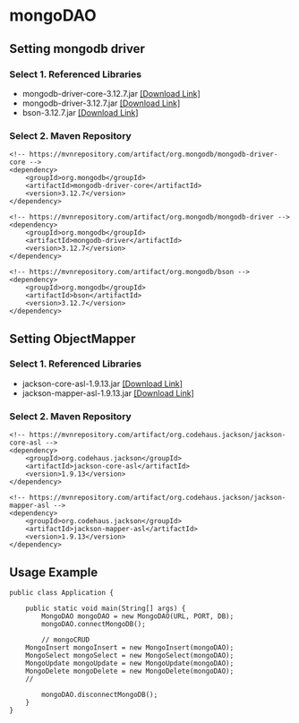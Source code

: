 # mongoDAO

## Setting mongodb driver
### Select 1. Referenced Libraries
- mongodb-driver-core-3.12.7.jar [[Download Link]](https://mvnrepository.com/artifact/org.mongodb/mongodb-driver-core/3.12.7)
- mongodb-driver-3.12.7.jar [[Download Link]](https://mvnrepository.com/artifact/org.mongodb/mongodb-driver/3.12.7)
- bson-3.12.7.jar [[Download Link]](https://mvnrepository.com/artifact/org.mongodb/bson/3.12.7)

### Select 2. Maven Repository
```
<!-- https://mvnrepository.com/artifact/org.mongodb/mongodb-driver-core -->
<dependency>
    <groupId>org.mongodb</groupId>
    <artifactId>mongodb-driver-core</artifactId>
    <version>3.12.7</version>
</dependency>

<!-- https://mvnrepository.com/artifact/org.mongodb/mongodb-driver -->
<dependency>
    <groupId>org.mongodb</groupId>
    <artifactId>mongodb-driver</artifactId>
    <version>3.12.7</version>
</dependency>

<!-- https://mvnrepository.com/artifact/org.mongodb/bson -->
<dependency>
    <groupId>org.mongodb</groupId>
    <artifactId>bson</artifactId>
    <version>3.12.7</version>
</dependency>

```

## Setting ObjectMapper
### Select 1. Referenced Libraries
- jackson-core-asl-1.9.13.jar [[Download Link]](https://mvnrepository.com/artifact/org.codehaus.jackson/jackson-core-asl/1.9.13)
- jackson-mapper-asl-1.9.13.jar [[Download Link]](https://mvnrepository.com/artifact/org.codehaus.jackson/jackson-mapper-asl/1.9.13)

### Select 2. Maven Repository
```
<!-- https://mvnrepository.com/artifact/org.codehaus.jackson/jackson-core-asl -->
<dependency>
    <groupId>org.codehaus.jackson</groupId>
    <artifactId>jackson-core-asl</artifactId>
    <version>1.9.13</version>
</dependency>

<!-- https://mvnrepository.com/artifact/org.codehaus.jackson/jackson-mapper-asl -->
<dependency>
    <groupId>org.codehaus.jackson</groupId>
    <artifactId>jackson-mapper-asl</artifactId>
    <version>1.9.13</version>
</dependency>

```
## Usage Example
```
public class Application {

    public static void main(String[] args) {
        MongoDAO mongoDAO = new MongoDAO(URL, PORT, DB);
        mongoDAO.connectMongoDB();
		
        // mongoCRUD
	MongoInsert mongoInsert = new MongoInsert(mongoDAO);
	MongoSelect mongoSelect = new MongoSelect(mongoDAO);
	MongoUpdate mongoUpdate = new MongoUpdate(mongoDAO);
	MongoDelete mongoDelete = new MongoDelete(mongoDAO);
	//
        
        mongoDAO.disconnectMongoDB();
    }
}
```
